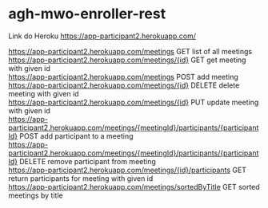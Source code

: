 # agh-mwo-enroller-rest

Link do Heroku
https://app-participant2.herokuapp.com/


https://app-participant2.herokuapp.com/meetings	      GET	list of all meetings <br/>
https://app-participant2.herokuapp.com/meetings/{id}	GET	get meeting with given id <br/>
https://app-participant2.herokuapp.com/meetings	      POST	add meeting <br/>
https://app-participant2.herokuapp.com/meetings/{id}	DELETE	delete meeting with given id <br/>
https://app-participant2.herokuapp.com/meetings/{id}	PUT	update meeting with given id <br/>
https://app-participant2.herokuapp.com/meetings/{meetingId}/participants/{participantId}	POST	add participant to a meeting <br/>
https://app-participant2.herokuapp.com/meetings/{meetingId}/participants/{participantId}	DELETE	remove participant from meeting <br/>
https://app-participant2.herokuapp.com/meetings/{id}/participants	GET	return participants for meeting with given id <br/>
https://app-participant2.herokuapp.com/meetings/sortedByTitle GET sorted meetings by title <br/>
